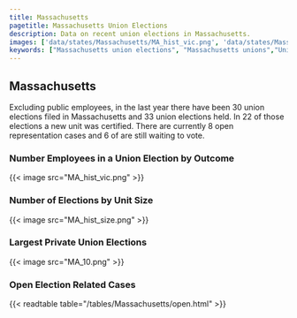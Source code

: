 ```yaml
---
title: Massachusetts
pagetitle: Massachusetts Union Elections
description: Data on recent union elections in Massachusetts.
images: ['data/states/Massachusetts/MA_hist_vic.png', 'data/states/Massachusetts/MA_hist_size.png', 'data/states/Massachusetts/MA_10.png']
keywords: ["Massachusetts union elections", "Massachusetts unions","Union elections"]
---
```

##  Massachusetts

Excluding public employees, in the last year there have been 30 union elections filed in Massachusetts and 33 union elections held. In 22 of those elections a new unit was certified. There are currently 8 open representation cases and 6 of are still waiting to vote.

### Number Employees in a Union Election by Outcome
{{< image src="MA_hist_vic.png" >}}

### Number of Elections by Unit Size
{{< image src="MA_hist_size.png" >}}

### Largest Private Union Elections
{{< image src="MA_10.png" >}}

### Open Election Related Cases
{{< readtable table="/tables/Massachusetts/open.html" >}}

